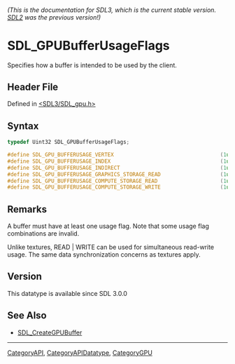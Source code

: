 ###### (This is the documentation for SDL3, which is the current stable version. [SDL2](https://wiki.libsdl.org/SDL2/) was the previous version!)
# SDL_GPUBufferUsageFlags

Specifies how a buffer is intended to be used by the client.

## Header File

Defined in [<SDL3/SDL_gpu.h>](https://github.com/libsdl-org/SDL/blob/main/include/SDL3/SDL_gpu.h)

## Syntax

```c
typedef Uint32 SDL_GPUBufferUsageFlags;

#define SDL_GPU_BUFFERUSAGE_VERTEX                                  (1u << 0) /**< Buffer is a vertex buffer. */
#define SDL_GPU_BUFFERUSAGE_INDEX                                   (1u << 1) /**< Buffer is an index buffer. */
#define SDL_GPU_BUFFERUSAGE_INDIRECT                                (1u << 2) /**< Buffer is an indirect buffer. */
#define SDL_GPU_BUFFERUSAGE_GRAPHICS_STORAGE_READ                   (1u << 3) /**< Buffer supports storage reads in graphics stages. */
#define SDL_GPU_BUFFERUSAGE_COMPUTE_STORAGE_READ                    (1u << 4) /**< Buffer supports storage reads in the compute stage. */
#define SDL_GPU_BUFFERUSAGE_COMPUTE_STORAGE_WRITE                   (1u << 5) /**< Buffer supports storage writes in the compute stage. */
```

## Remarks

A buffer must have at least one usage flag. Note that some usage flag
combinations are invalid.

Unlike textures, READ | WRITE can be used for simultaneous read-write
usage. The same data synchronization concerns as textures apply.

## Version

This datatype is available since SDL 3.0.0

## See Also

- [SDL_CreateGPUBuffer](SDL_CreateGPUBuffer)

----
[CategoryAPI](CategoryAPI), [CategoryAPIDatatype](CategoryAPIDatatype), [CategoryGPU](CategoryGPU)

